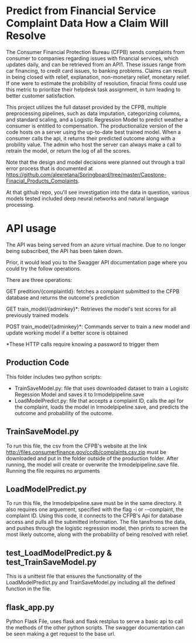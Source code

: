 # Predict from Financial Service Complaint Data How a Claim Will Resolve

The Consumer Financial Protection Bureau (CFPB) sends complaints from consumer to companies regarding issues with financial services, which updates daily, and can be retrieved from an API1. These issues range from car financing, to credit card issues, to banking problems. Claims can result in being closed with relief, explanation, non-monetary relief, monetary relief. If one were to estimate the probibility of resolution, finacial firms could use this metric to prioritize their helpdesk task assignment, in turn leading to better customer satisfaction.

This project utilizes the full dataset provided by the CFPB, multiple preprocessing pipelines, such as data imputation, categorizing columns, and standard scaling, and a Logistic Regression Model to predict weather a consumer is entitled to compensation. The productionalize version of the code hosts on a server using the up-to-date best trained model. When a consumer calls the api, it returns their predicted outcome along with a probility value. The admin who host the server can always make a call to retrain the model, or return the log of all the scores.

Note that the design and model decisions were planned out through a trail error process that is documented at https://github.com/alexretana/Springboard/tree/master/Capstone-Finacial_Products_Complaints.

At that github repo, you'll see investigation into the data in question, various models tested included deep neural networks and natural language processing.

# API usage

The API was being served from an azure virtual machine. Due to no longer being subscribed, the API has been taken down.

Prior, it would lead you to the Swagger API documentation page where you could try the follow operations.

There are three operations:

GET predition/{complaintId}: fetches a complaint submitted to the CFPB database and returns the outcome's prediction

GET train_model/{adminkey}*: Retrieves the model's test scores for all previously trained models

POST train_model/{adminkey}*: Commands server to train a new model and update working model if a better score is obtained

*These HTTP calls require knowing a password to trigger them

## Production Code

This folder includes two python scripts:
- TrainSaveModel.py: file that uses downloaded dataset to train a Logisitc Regession Model and saves it to lrmodelpipeline.save
- LoadModelPredict.py: file that accepts a complaint ID, calls the api for the complaint, loads the model in lrmodelpipeline.save, and predicts the outcome and probability of the outcome.

## TrainSaveModel.py

To run this file, the csv from the CFPB's website at the link http://files.consumerfinance.gov/ccdb/complaints.csv.zip must be downloaded and put in the folder outside of the production folder. After running, the model will create or overwrite the lrmodelpipeline.save file. Running the file requires no arguments

## LoadModelPredict.py

To run this file, the lrmodelpipeline.save must be in the same directory. It also requires one arguement, specified with the flag -i or --complaint, the complaint ID. Using this code, it connects to the CFPB's Api for database access and pulls all the submitted information. The file tansfroms the data, and pushes through the logistic regression model, then prints to screen the most likely outcome, along with the probability of being resolved with relief.

## test_LoadModelPredict.py & test_TrainSaveModel.py

This is a unittest file that ensures the functionality of the LoadModelPredict.py and TrainSaveModel.py including all the defined function in the file.

## flask_app.py

Python Flask File, uses flask and flask restplus to serve a basic api to call the methods of the other python scripts. The swagger documentation can be seen making a get request to the base url.